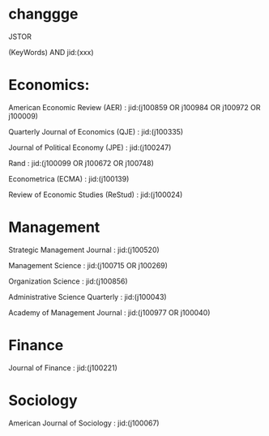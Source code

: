 
# changgge

JSTOR 

(KeyWords) AND jid:(xxx)

# Economics:

American Economic Review (AER) : jid:(j100859 OR j100984 OR j100972 OR j100009)

Quarterly Journal of Economics (QJE) : jid:(j100335)

Journal of Political Economy (JPE) : jid:(j100247)

Rand : jid:(j100099 OR j100672 OR j100748)

Econometrica (ECMA) : jid:(j100139)

Review of Economic Studies (ReStud) : jid:(j100024)



# Management

Strategic Management Journal : jid:(j100520)

Management Science : jid:(j100715 OR j100269)

Organization Science : jid:(j100856)

Administrative Science Quarterly : jid:(j100043)

Academy of Management Journal : jid:(j100977 OR j100040)



# Finance

Journal of Finance : jid:(j100221)



# Sociology

American Journal of Sociology : jid:(j100067)
